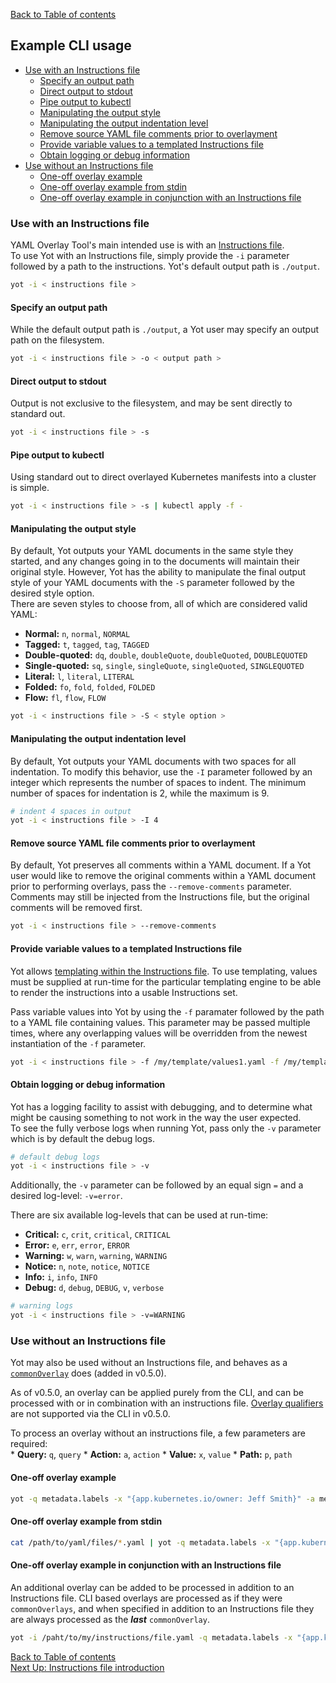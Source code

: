 [Back to Table of contents](../documentation.md)  


## Example CLI usage

<!-- @import "[TOC]" {cmd="toc" depthFrom=3 depthTo=6 orderedList=false} -->

<!-- code_chunk_output -->

- [Use with an Instructions file](#use-with-an-instructions-file)
  - [Specify an output path](#specify-an-output-path)
  - [Direct output to stdout](#direct-output-to-stdout)
  - [Pipe output to kubectl](#pipe-output-to-kubectl)
  - [Manipulating the output style](#manipulating-the-output-style)
  - [Manipulating the output indentation level](#manipulating-the-output-indentation-level)
  - [Remove source YAML file comments prior to overlayment](#remove-source-yaml-file-comments-prior-to-overlayment)
  - [Provide variable values to a templated Instructions file](#provide-variable-values-to-a-templated-instructions-file)
  - [Obtain logging or debug information](#obtain-logging-or-debug-information)
- [Use without an Instructions file](#use-without-an-instructions-file)
  - [One-off overlay example](#one-off-overlay-example)
  - [One-off overlay example from stdin](#one-off-overlay-example-from-stdin)
  - [One-off overlay example in conjunction with an Instructions file](#one-off-overlay-example-in-conjunction-with-an-instructions-file)

<!-- /code_chunk_output -->


### Use with an Instructions file

YAML Overlay Tool's main intended use is with an [Instructions file](instructionsFileIntro.md).  
To use Yot with an Instructions file, simply provide the `-i` parameter followed by a path to the instructions.  Yot's default output path is `./output`.

```bash
yot -i < instructions file >
```


#### Specify an output path

While the default output path is `./output`, a Yot user may specify an output path on the filesystem.

```bash
yot -i < instructions file > -o < output path >
```


#### Direct output to stdout

Output is not exclusive to the filesystem, and may be sent directly to standard out.

```bash
yot -i < instructions file > -s
```


#### Pipe output to kubectl

Using standard out to direct overlayed Kubernetes manifests into a cluster is simple.

```bash
yot -i < instructions file > -s | kubectl apply -f -
```


#### Manipulating the output style

By default, Yot outputs your YAML documents in the same style they started, and any changes going in to the documents will maintain their original style.  However, Yot has the ability to manipulate the final output style of your YAML documents with the `-S` parameter followed by the desired style option.  
There are seven styles to choose from, all of which are considered valid YAML:
  * **Normal:** `n`, `normal`, `NORMAL`
  * **Tagged:** `t`, `tagged`, `tag`, `TAGGED`
  * **Double-quoted:** `dq`, `double`, `doubleQuote`, `doubleQuoted`, `DOUBLEQUOTED`
  * **Single-quoted:** `sq`, `single`, `singleQuote`, `singleQuoted`, `SINGLEQUOTED`
  * **Literal:** `l`, `literal`, `LITERAL`
  * **Folded:** `fo`, `fold`, `folded`, `FOLDED`
  * **Flow:** `fl`, `flow`, `FLOW`

```bash
yot -i < instructions file > -S < style option >
```


#### Manipulating the output indentation level

By default, Yot outputs your YAML documents with two spaces for all indentation.  To modify this behavior, use the `-I` parameter followed by an integer which represents the number of spaces to indent.  The minimum number of spaces for indentation is 2, while the maximum is 9.

```bash
# indent 4 spaces in output
yot -i < instructions file > -I 4
```

#### Remove source YAML file comments prior to overlayment

By default, Yot preserves all comments within a YAML document.  If a Yot user would like to remove the original comments within a YAML document prior to performing overlays, pass the `--remove-comments` parameter.  Comments may still be injected from the Instructions file, but the original comments will be removed first.

```bash
yot -i < instructions file > --remove-comments
```


#### Provide variable values to a templated Instructions file

Yot allows [templating within the Instructions file](instructionsFileTemplating.md).  To use templating, values must be supplied at run-time for the particular templating engine to be able to render the instructions into a usable Instructions set.

Pass variable values into Yot by using the `-f` paramater followed by the path to a YAML file containing values.  This parameter may be passed multiple times, where any overlapping values will be overridden from the newest instantiation of the `-f` parameter.

```bash
yot -i < instructions file > -f /my/template/values1.yaml -f /my/template/values2.yaml
```


#### Obtain logging or debug information

Yot has a logging facility to assist with debugging, and to determine what might be causing something to not work in the way the user expected.  
To see the fully verbose logs when running Yot, pass only the `-v` parameter which is by default the debug logs.  

```bash
# default debug logs
yot -i < instructions file > -v
```

Additionally, the `-v` parameter can be followed by an equal sign `=` and a desired log-level: `-v=error`.

There are six available log-levels that can be used at run-time:

  * **Critical:** `c`, `crit`, `critical`, `CRITICAL`
  * **Error:** `e`, `err`, `error`, `ERROR`
  * **Warning:** `w`, `warn`, `warning`, `WARNING`
  * **Notice:** `n`, `note`, `notice`, `NOTICE`
  * **Info:** `i`, `info`, `INFO`
  * **Debug:** `d`, `debug`, `DEBUG`, `v`, `verbose`

```bash
# warning logs
yot -i < instructions file > -v=WARNING
```


### Use without an Instructions file

Yot may also be used without an Instructions file, and behaves as a [`commonOverlay`](instructionsFileSpec.md#top-level-commonoverlays-keys) does (added in v0.5.0).  

As of v0.5.0, an overlay can be applied purely from the CLI, and can be processed with or in combination with an instructions file.  [Overlay qualifiers](overlayQualifiers.md) are not supported via the CLI in v0.5.0.

To process an overlay without an instructions file, a few parameters are required:  
    * **Query:** `q`, `query`
    * **Action:** `a`, `action`
    * **Value:** `x`, `value`
    * **Path:** `p`, `path`

#### One-off overlay example

```bash
yot -q metadata.labels -x "{app.kubernetes.io/owner: Jeff Smith}" -a merge -p /path/to/source/yaml/file.yaml -o /tmp/new
```

#### One-off overlay example from stdin

```bash
cat /path/to/yaml/files/*.yaml | yot -q metadata.labels -x "{app.kubernetes.io/owner: Jeff Smith}" -a merge -p - -o /tmp/new
```

#### One-off overlay example in conjunction with an Instructions file

An additional overlay can be added to be processed in addition to an Instructions file.  CLI based overlays are processed as if they were `commonOverlays`, and when specified in addition to an Instructions file they are always processed as the ***last*** `commonOverlay`.  

```bash
yot -i /paht/to/my/instructions/file.yaml -q metadata.labels -x "{app.kubernetes.io/owner: Jeff Smith}" -a merge -p /path/to/source/yaml/file.yaml -o /tmp/new
```


[Back to Table of contents](../documentation.md)  
[Next Up: Instructions file introduction](instructionsFileIntro.md)